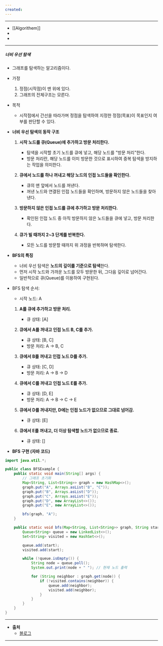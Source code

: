 ```yaml
---
created:
---
```


---
- [[Algorithem]]
- 
- 
---
##### 너비 우선 탐색

- 그래프를 탐색하는 알고리즘이다.
	  
- 가정
	1. 정점(시작점)이 맨 위에 있다.
	2. 그래프의 전체구조는 모른다.
	   
- 목적
	- 시작점에서 간선을 따라가며 정점을 탐색하여 지정한 정점(목표)이 목표인지 여부를 판단할 수 있다.
	  
-  **너비 우선 탐색의 동작 구조**
	
	1. **시작 노드를 큐(Queue)에 추가하고 방문 처리한다.**
	    - 탐색을 시작할 초기 노드를 큐에 넣고, 해당 노드를 "방문 처리"한다.
	    - 방문 처리란, 해당 노드를 이미 방문한 것으로 표시하여 중복 탐색을 방지하는 작업을 의미한다.
	      
	2. **큐에서 노드를 하나 꺼내고 해당 노드의 인접 노드들을 확인한다.**
	    - 큐의 맨 앞에서 노드를 꺼낸다.
	    - 꺼낸 노드와 연결된 인접 노드들을 확인하며, 방문하지 않은 노드들을 찾아낸다.
	      
	3. **방문하지 않은 인접 노드를 큐에 추가하고 방문 처리한다.**
	    - 확인된 인접 노드 중 아직 방문하지 않은 노드들을 큐에 넣고, 방문 처리한다.
	      
	4. **큐가 빌 때까지 2~3 단계를 반복한다.**
	    - 모든 노드를 방문할 때까지 위 과정을 반복하며 탐색한다.
	
- **BFS의 특징**
	- 너비 우선 탐색은 **노드의 깊이를 기준으로 탐색**한다.
	- 먼저 시작 노드와 가까운 노드를 모두 방문한 뒤, 그다음 깊이로 넘어간다.
	- 일반적으로 큐(Queue)를 이용하여 구현된다.
	  
-  BFS 탐색 순서:
	
	- 시작 노드: A
		
	1. **A를 큐에 추가하고 방문 처리.**
	    
	    - 큐 상태: [A]
	2. **큐에서 A를 꺼내고 인접 노드 B, C를 추가.**
	    
	    - 큐 상태: [B, C]
	    - 방문 처리: A → B, C
	3. **큐에서 B를 꺼내고 인접 노드 D를 추가.**
	    
	    - 큐 상태: [C, D]
	    - 방문 처리: A → B → D
	4. **큐에서 C를 꺼내고 인접 노드 E를 추가.**
	    
	    - 큐 상태: [D, E]
	    - 방문 처리: A → B → C → E
	5. **큐에서 D를 꺼내지만, D에는 인접 노드가 없으므로 그대로 넘어감.**
	    
	    - 큐 상태: [E]
	6. **큐에서 E를 꺼내고, 더 이상 탐색할 노드가 없으므로 종료.**
	    
	    - 큐 상태: []
	
-  **BFS 구현 (자바 코드)**
```java
import java.util.*;

public class BFSExample {
    public static void main(String[] args) {
        // 그래프 초기화
        Map<String, List<String>> graph = new HashMap<>();
        graph.put("A", Arrays.asList("B", "C"));
        graph.put("B", Arrays.asList("D"));
        graph.put("C", Arrays.asList("E"));
        graph.put("D", new ArrayList<>());
        graph.put("E", new ArrayList<>());

        bfs(graph, "A");
    }

    public static void bfs(Map<String, List<String>> graph, String start) {
        Queue<String> queue = new LinkedList<>();
        Set<String> visited = new HashSet<>();

        queue.add(start);
        visited.add(start);

        while (!queue.isEmpty()) {
            String node = queue.poll();
            System.out.print(node + " "); // 현재 노드 출력

            for (String neighbor : graph.get(node)) {
                if (!visited.contains(neighbor)) {
                    queue.add(neighbor);
                    visited.add(neighbor);
                }
            }
        }
    }
}

```

---
- **출처**
	- [블로그]()
---